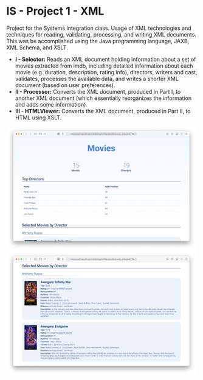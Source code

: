 # IS - Project 1 - XML

Project for the Systems Integration class. 
Usage of XML technologies and techniques for reading, validating, processing, and writing XML documents. This was be accomplished using the Java programming language, JAXB, XML Schema, and XSLT.

- **I - Selector:** Reads an XML document holding information about a set of movies extracted from imdb, including detailed information about each movie (e.g. duration, description, rating info), directors, writers and cast, validates, processes the available data, and writes a shorter XML
document (based on user preferences).
- **II - Processor:** Converts the XML document, produced in Part I, to another XML document (which essentially reorganizes the information and adds some information).
- **III - HTMLViewer:** Converts the XML document, produced in Part II, to HTML using XSLT.

<img src="images/1.png" width="500"/> <img src="images/2.png" width="500"/> 
